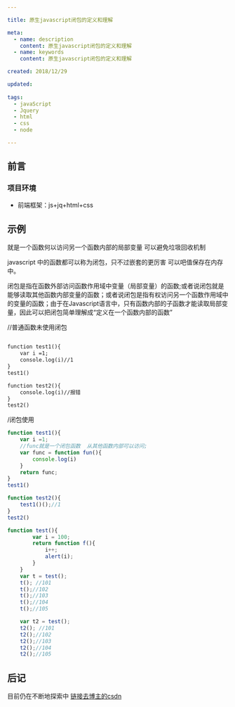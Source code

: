 ```yaml
---

title: 原生javascript闭包的定义和理解

meta:
  - name: description
    content: 原生javascript闭包的定义和理解
  - name: keywords
    content: 原生javascript闭包的定义和理解

created: 2018/12/29

updated: 
 
tags:
  - javaScript
  - Jquery
  - html
  - css
  - node

---
```


## 前言

### 项目环境
- 前端框架：js+jq+html+css

## 示例


就是一个函数何以访问另一个函数内部的局部变量 可以避免垃圾回收机制

javascript 中的函数都可以称为闭包，只不过嵌套的更厉害 可以吧值保存在内存中。

闭包是指在函数外部访问函数作用域中变量（局部变量）的函数;或者说闭包就是能够读取其他函数内部变量的函数；或者说闭包是指有权访问另一个函数作用域中的变量的函数；由于在Javascript语言中，只有函数内部的子函数才能读取局部变量，因此可以把闭包简单理解成“定义在一个函数内部的函数”


//普通函数未使用闭包
```html

function test1(){
	var i =1;
	console.log(i)//1
}
test1()

function test2(){
	console.log(i)//报错
}
test2()
```
/闭包使用
```javascript
function test1(){
	var i =1;
	//func就是一个闭包函数  从其他函数内部可以访问;
	var func = function fun(){
		console.log(i)
	}
	return func;
}
test1()

function test2(){
	test1()();//1
}
test2()
```

```js
function test(){
		var i = 100;
		return function f(){
			i++;
			alert(i);
		}
	}
	var t = test();
	t(); //101
	t();//102
	t();//103
	t();//104
	t();//105

	var t2 = test();
	t2(); //101
	t2();//102
	t2();//103
	t2();//104
	t2();//105
```

## 后记
目前仍在不断地探索中
[链接去博主的csdn](https://blog.csdn.net/mlonly)              


